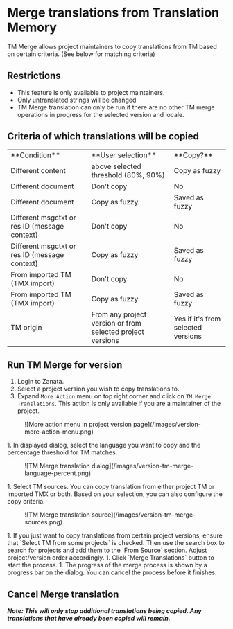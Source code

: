 # Merge translations from Translation Memory

TM Merge allows project maintainers to copy translations from TM based on certain criteria. (See below for matching criteria)

## Restrictions

- This feature is only available to project maintainers.
- Only untranslated strings will be changed
- TM Merge translation can only be run if there are no other TM merge operations in progress for the selected version and locale.

## Criteria of which translations will be copied
<table class='docutils'>
    <tr>
        <td>**Condition**</td><td>**User selection**</td><td>**Copy?**</td>
    </tr>
    <tr>
        <td>Different content</td><td>above selected threshold (80%, 90%)</td><td>Copy as fuzzy</td>
    </tr>
    <tr>
        <td>Different document</td><td>Don't copy</td><td>No</td>
    </tr>
    <tr>
        <td>Different document</td><td>Copy as fuzzy</td><td>Saved as fuzzy</td>
    </tr>
    <tr>
        <td>Different msgctxt or res ID (message context)</td><td>Don't copy</td><td>No</td>
    </tr>
    <tr>
        <td>Different msgctxt or res ID (message context)</td><td>Copy as fuzzy</td><td>Saved as fuzzy</td>
    </tr>
    <tr>
        <td>From imported TM (TMX import)</td><td>Don't copy</td><td>No</td>
    </tr>
    <tr>
        <td>From imported TM (TMX import)</td><td>Copy as fuzzy</td><td>Saved as fuzzy</td>
    </tr>
    <tr>
        <td>TM origin</td><td>From any project version or from selected project versions</td><td>Yes if it's from selected versions</td>
    </tr>
</table>
     
## Run TM Merge for version

1. Login to Zanata.
1. Select a project version you wish to copy translations to.
1. Expand `More Action` menu on top right corner and click on `TM Merge Translations`. This action is only available if you are a maintainer of the project.
<figure>
![More action menu in project version page](/images/version-more-action-menu.png)
</figure>
1. In displayed dialog, select the language you want to copy and the percentage threshold for TM matches.
<figure>
![TM Merge translation dialog](/images/version-tm-merge-language-percent.png)
</figure>
1. Select TM sources. You can copy translation from either project TM or imported TMX or both. Based on your selection, you can also configure the copy criteria.
<figure>
![TM Merge translation source](/images/version-tm-merge-sources.png)
</figure>
1. If you just want to copy translations from certain project versions, ensure that `Select TM from some projects` is checked. Then use the search box to search for projects and add them to the `From Source` section. Adjust project/version order accordingly.
1. Click `Merge Translations` button to start the process.
1. The progress of the merge process is shown by a progress bar on the dialog. You can cancel the process before it finishes.

## Cancel Merge translation
**_Note: This will only stop additional translations being copied. Any translations that have already been copied will remain._**
